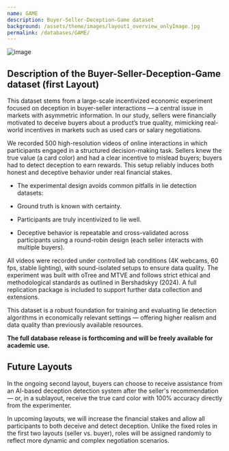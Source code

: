 ```yaml
---
name: GAME
description: Buyer-Seller-Deception-Game dataset
background: /assets/theme/images/layout1_overview_onlyImage.jpg
permalink: /databases/GAME/
---
```


![image](/deception/assets/theme/images/Sessions_collage.jpg)

## Description of the Buyer-Seller-Deception-Game dataset (first Layout)
This dataset stems from a large-scale incentivized economic experiment focused on deception in buyer-seller interactions — a central issue in markets with asymmetric information. In our study, sellers were financially motivated to deceive buyers about a product’s true quality, mimicking real-world incentives in markets such as used cars or salary negotiations.

We recorded 500 high-resolution videos of online interactions in which participants engaged in a structured decision-making task. Sellers knew the true value (a card color) and had a clear incentive to mislead buyers; buyers had to detect deception to earn rewards. This setup reliably induces both honest and deceptive behavior under real financial stakes.

* The experimental design avoids common pitfalls in lie detection datasets:

* Ground truth is known with certainty.

* Participants are truly incentivized to lie well.

* Deceptive behavior is repeatable and cross-validated across participants using a round-robin design (each seller interacts with multiple buyers).

All videos were recorded under controlled lab conditions (4K webcams, 60 fps, stable lighting), with sound-isolated setups to ensure data quality. The experiment was built with oTree and MTVE and follows strict ethical and methodological standards as outlined in Bershadskyy (2024). A full replication package is included to support further data collection and extensions.

This dataset is a robust foundation for training and evaluating lie detection algorithms in economically relevant settings — offering higher realism and data quality than previously available resources.

__The full database release is forthcoming and will be freely available for academic use.__

## Future Layouts
In the ongoing second layout, buyers can choose to receive assistance from an AI-based deception detection system after the seller's recommendation — or, in a sublayout, receive the true card color with 100% accuracy directly from the experimenter.

In upcoming layouts, we will increase the financial stakes and allow all participants to both deceive and detect deception. Unlike the fixed roles in the first two layouts (seller vs. buyer), roles will be assigned randomly to reflect more dynamic and complex negotiation scenarios.